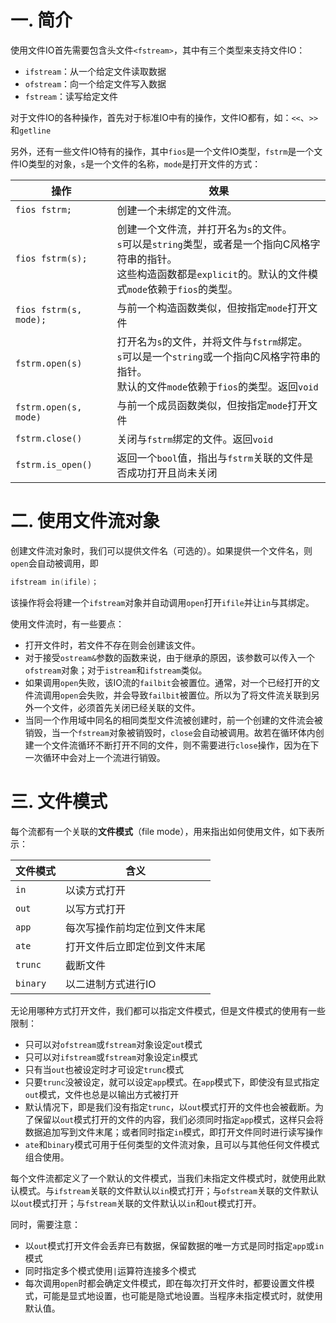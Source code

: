 # 一. 简介

使用文件IO首先需要包含头文件`<fstream>`，其中有三个类型来支持文件IO：

- `ifstream`：从一个给定文件读取数据
- `ofstream`：向一个给定文件写入数据
- `fstream`：读写给定文件

对于文件IO的各种操作，首先对于标准IO中有的操作，文件IO都有，如：`<<`、`>>`和`getline`

另外，还有一些文件IO特有的操作，其中`fios`是一个文件IO类型，`fstrm`是一个文件IO类型的对象，`s`是一个文件的名称，`mode`是打开文件的方式：

| 操作                   | 效果                                                         |
| ---------------------- | ------------------------------------------------------------ |
| `fios fstrm;`          | 创建一个未绑定的文件流。                                     |
| `fios fstrm(s);`       | 创建一个文件流，并打开名为`s`的文件。<br />`s`可以是`string`类型，或者是一个指向C风格字符串的指针。<br />这些构造函数都是`explicit`的。默认的文件模式`mode`依赖于`fios`的类型。 |
| `fios fstrm(s, mode);` | 与前一个构造函数类似，但按指定`mode`打开文件                 |
| `fstrm.open(s)`        | 打开名为`s`的文件，并将文件与`fstrm`绑定。<br />`s`可以是一个`string`或一个指向C风格字符串的指针。<br />默认的文件`mode`依赖于`fios`的类型。返回`void` |
| `fstrm.open(s, mode)`  | 与前一个成员函数类似，但按指定`mode`打开文件                 |
| `fstrm.close()`        | 关闭与`fstrm`绑定的文件。返回`void`                          |
| `fstrm.is_open()`      | 返回一个`bool`值，指出与`fstrm`关联的文件是否成功打开且尚未关闭 |



# 二. 使用文件流对象

创建文件流对象时，我们可以提供文件名（可选的）。如果提供一个文件名，则`open`会自动被调用，即

```c++
ifstream in(ifile)；
```

该操作将会将建一个`ifstream`对象并自动调用`open`打开`ifile`并让`in`与其绑定。

使用文件流时，有一些要点：

- 打开文件时，若文件不存在则会创建该文件。
- 对于接受`ostream&`参数的函数来说，由于继承的原因，该参数可以传入一个`ofstream`对象；对于`istream`和`ifstream`类似。
- 如果调用`open`失败，该IO流的`failbit`会被置位。通常，对一个已经打开的文件流调用`open`会失败，并会导致`failbit`被置位。所以为了将文件流关联到另外一个文件，必须首先关闭已经关联的文件。
- 当同一个作用域中同名的相同类型文件流被创建时，前一个创建的文件流会被销毁，当一个`fstream`对象被销毁时，`close`会自动被调用。故若在循环体内创建一个文件流循环不断打开不同的文件，则不需要进行`close`操作，因为在下一次循环中会对上一个流进行销毁。



# 三. 文件模式

每个流都有一个关联的**文件模式**（file mode），用来指出如何使用文件，如下表所示：

| 文件模式 | 含义                         |
| -------- | ---------------------------- |
| `in`     | 以读方式打开                 |
| `out`    | 以写方式打开                 |
| `app`    | 每次写操作前均定位到文件末尾 |
| `ate`    | 打开文件后立即定位到文件末尾 |
| `trunc`  | 截断文件                     |
| `binary` | 以二进制方式进行IO           |

无论用哪种方式打开文件，我们都可以指定文件模式，但是文件模式的使用有一些限制：

- 只可以对`ofstream`或`fstream`对象设定`out`模式
- 只可以对`ifstream`或`fstream`对象设定`in`模式
- 只有当`out`也被设定时才可设定`trunc`模式
- 只要`trunc`没被设定，就可以设定`app`模式。在`app`模式下，即使没有显式指定`out`模式，文件也总是以输出方式被打开
- 默认情况下，即是我们没有指定`trunc`，以`out`模式打开的文件也会被截断。为了保留以`out`模式打开的文件的内容，我们必须同时指定`app`模式，这样只会将数据追加写到文件末尾；或者同时指定`in`模式，即打开文件同时进行读写操作
- `ate`和`binary`模式可用于任何类型的文件流对象，且可以与其他任何文件模式组合使用。

每个文件流都定义了一个默认的文件模式，当我们未指定文件模式时，就使用此默认模式。与`ifstream`关联的文件默认以`in`模式打开；与`ofstream`关联的文件默认以`out`模式打开；与`fstream`关联的文件默认以`in`和`out`模式打开。

同时，需要注意：

- 以`out`模式打开文件会丢弃已有数据，保留数据的唯一方式是同时指定`app`或`in`模式
- 同时指定多个模式使用`|`运算符连接多个模式
- 每次调用`open`时都会确定文件模式，即在每次打开文件时，都要设置文件模式，可能是显式地设置，也可能是隐式地设置。当程序未指定模式时，就使用默认值。